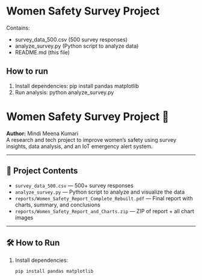 # Women Safety Survey Project

Contains:
- survey_data_500.csv (500 survey responses)
- analyze_survey.py (Python script to analyze data)
- README.md (this file)

## How to run
1. Install dependencies:
   pip install pandas matplotlib
2. Run analysis:
   python analyze_survey.py
# Women Safety Survey Project 🚨

**Author:** Mindi Meena Kumari  
A research and tech project to improve women’s safety using survey insights, data analysis, and an IoT emergency alert system.

---

## 📁 Project Contents

- `survey_data_500.csv` — 500+ survey responses
- `analyze_survey.py` — Python script to analyze and visualize the data
- `reports/Women_Safety_Report_Complete_Rebuilt.pdf` — Final report with charts, summary, and conclusions
- `reports/Women_Safety_Report_and_Charts.zip` — ZIP of report + all chart images

---

## 🛠️ How to Run

1. Install dependencies:

   ```bash
   pip install pandas matplotlib
   
